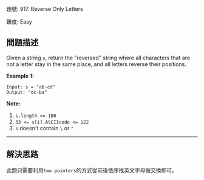 題號: 917. Reverse Only Letters

難度: Easy

## 問題描述

Given a string `s`, return the "reversed" string where all characters that are not a letter stay in the same place, and all letters reverse their positions.

**Example 1:**

```
Input: s = "ab-cd"
Output: "dc-ba"
```

**Note:**

1. `s.length <= 100`
2. `33 <= s[i].ASCIIcode <= 122 `
3. `s` doesn't contain `\` or `"`


---
## 解決思路

此題只需要利用`two pointers`的方式從前後依序找英文字母做交換即可。
